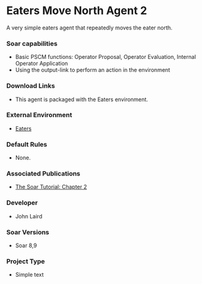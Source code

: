 # Eaters Move North Agent 2 #
A very simple eaters agent that repeatedly moves the eater north.

### Soar capabilities ###
  * Basic PSCM functions: Operator Proposal, Operator Evaluation, Internal Operator Application
  * Using the output-link to perform an action in the environment

### Download Links ###
  * This agent is packaged with the Eaters environment.

### External Environment ###
  * [Eaters](Domains_Eaters.md)

### Default Rules ###
  * None.

### Associated Publications ###
  * [The Soar Tutorial: Chapter 2](http://web.eecs.umich.edu/~soar/downloads/Documentation/SoarTutorial/Soar%20Tutorial%20Part%202.pdf)

### Developer ###
  * John Laird

### Soar Versions ###
  * Soar 8,9

### Project Type ###
  * Simple text